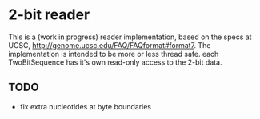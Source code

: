 # 2-bit reader

This is a (work in progress) reader implementation, based on the
specs at UCSC, http://genome.ucsc.edu/FAQ/FAQformat#format7. The
implementation is intended to be more or less thread safe. each
TwoBitSequence has it's own read-only access to the 2-bit data.

## TODO
- fix extra nucleotides at byte boundaries

